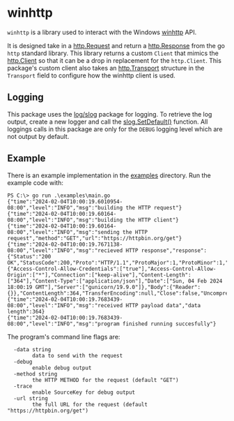 # winhttp

`winhttp` is a library used to interact with the Windows [winhttp](https://learn.microsoft.com/en-us/windows/win32/winhttp/about-winhttp) API.

It is designed take in a [http.Request](https://pkg.go.dev/net/http#Request) and return a [http.Response](https://pkg.go.dev/net/http#Response) from the go `http` standard library.
This library returns a custom `Client` that mimics the [http.Client](https://pkg.go.dev/net/http#Client) so that it can be a drop in replacement for the `http.Client`.
This package's custom client also takes an [http.Transport](https://pkg.go.dev/net/http#Transport) structure in the `Transport` field to configure how the winhttp client is used.

## Logging

This package uses the [log/slog](https://pkg.go.dev/log/slog) package for logging. 
To retrieve the log output, create a new logger and call the [slog.SetDefault()](https://pkg.go.dev/log/slog#SetDefault) function.
All loggings calls in this package are only for the `DEBUG` logging level which are not output by default.

## Example

There is an example implementation in the [examples](./examples/) directory.
Run the example code with:

```text
PS C:\> go run .\examples\main.go   
{"time":"2024-02-04T10:00:19.6010954-08:00","level":"INFO","msg":"building the HTTP request"}
{"time":"2024-02-04T10:00:19.60164-08:00","level":"INFO","msg":"building the HTTP client"}
{"time":"2024-02-04T10:00:19.60164-08:00","level":"INFO","msg":"sending the HTTP request","method":"GET","url":"https://httpbin.org/get"}
{"time":"2024-02-04T10:00:19.7671138-08:00","level":"INFO","msg":"recieved HTTP response","response":{"Status":"200 OK","StatusCode":200,"Proto":"HTTP/1.1","ProtoMajor":1,"ProtoMinor":1,"Header":{"Access-Control-Allow-Credentials":["true"],"Access-Control-Allow-Origin":["*"],"Connection":["keep-alive"],"Content-Length":["364"],"Content-Type":["application/json"],"Date":["Sun, 04 Feb 2024 18:00:19 GMT"],"Server":["gunicorn/19.9.0"]},"Body":{"Reader":{}},"ContentLength":364,"TransferEncoding":null,"Close":false,"Uncompressed":false,"Trailer":null,"Request":null,"TLS":null}}
{"time":"2024-02-04T10:00:19.7683439-08:00","level":"INFO","msg":"received HTTP payload data","data length":364}
{"time":"2024-02-04T10:00:19.7683439-08:00","level":"INFO","msg":"program finished running succesfully"}
```

The program's command line flags are:

```text
  -data string
        data to send with the request
  -debug
        enable debug output
  -method string
        the HTTP METHOD for the request (default "GET")
  -trace
        enable SourceKey for debug output
  -url string
        the full URL for the request (default "https://httpbin.org/get")
```